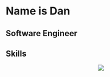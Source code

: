 # Name is Dan

## Software Engineer

## Skills

<p align="center">
  <img
    src="https://go-skill-icons.vercel.app/api/icons?i=git,vim,neovim,vscode,svelte,angular,c#,.net,java"
  />
</p>
